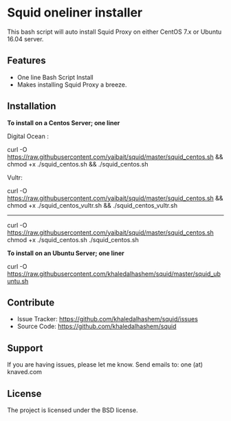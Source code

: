 Squid oneliner installer
========

This bash script will auto install Squid Proxy on either CentOS 7.x or Ubuntu 16.04 server.

Features
--------

- One line Bash Script Install
- Makes installing Squid Proxy a breeze.

Installation
------------

**To install on a Centos Server; one liner**


Digital Ocean :

curl -O https://raw.githubusercontent.com/yaibait/squid/master/squid_centos.sh && chmod +x ./squid_centos.sh && ./squid_centos.sh

Vultr:

curl -O https://raw.githubusercontent.com/yaibait/squid/master/squid_centos.sh && chmod +x ./squid_centos_vultr.sh && ./squid_centos_vultr.sh

----------------------------

curl -O https://raw.githubusercontent.com/yaibait/squid/master/squid_centos.sh
chmod +x ./squid_centos.sh
./squid_centos.sh


**To install on an Ubuntu Server; one liner**

curl -O https://raw.githubusercontent.com/khaledalhashem/squid/master/squid_ubuntu.sh

Contribute
----------

- Issue Tracker: https://github.com/khaledalhashem/squid/issues
- Source Code: https://github.com/khaledalhashem/squid

Support
-------

If you are having issues, please let me know.
Send emails to: one (at) knaved.com

License
-------

The project is licensed under the BSD license.
